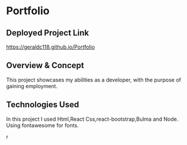 # Portfolio

<!-- ## Brief 
This is a solo project I created to showcase my skills as a developer.Showing projects from my github with links to the live projects and code.  -->

## Deployed Project Link
https://geraldc118.github.io/Portfolio

## Overview & Concept
This project showcases my abilities as a developer, with the purpose of gaining employment.

## Technologies Used
In this project I used Html,React Css,react-bootstrap,Bulma and Node. Using fontawesome for fonts.

r
<!--# Approach Taken (Thought process & methods of producing it, show where you took the lead)
I started this project when i first began my python bootcamp. i created the site originally just using basic html and css to begin with, but then when i came back to the site after completing my web development bootcamp i decided to remove the python packages and add react to allow the site access to the vast react library. -->


<!-- # Visuals (Code Snippets and Screenshots) -->

<!-- # Bugs, Blockers & Wins -->

<!-- 
# Future Features + Key Learnings 
Add new projects to the portfolio.
 -->


